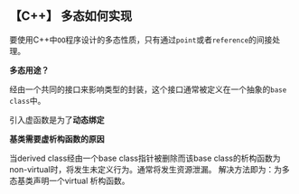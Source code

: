 ## 【C++】 多态如何实现

要使用C++中`OO`程序设计的多态性质，只有通过`point`或者`reference`的间接处理。

**多态用途？**

经由一个共同的接口来影响类型的封装，这个接口通常被定义在一个抽象的`base class`中。

引入虚函数是为了**动态绑定**

**基类需要虚析构函数的原因**

当derived class经由一个base class指针被删除而该base class的析构函数为non-virtual时，将发生未定义行为。通常将发生资源泄漏。
解决方法即为：为多态基类声明一个virtual 析构函数。